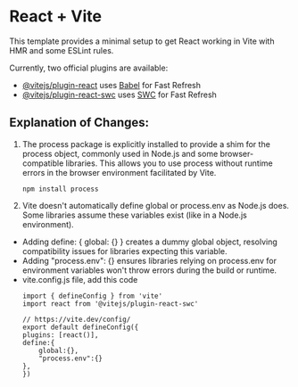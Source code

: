# React + Vite

This template provides a minimal setup to get React working in Vite with HMR and some ESLint rules.

Currently, two official plugins are available:

- [@vitejs/plugin-react](https://github.com/vitejs/vite-plugin-react/blob/main/packages/plugin-react/README.md) uses [Babel](https://babeljs.io/) for Fast Refresh
- [@vitejs/plugin-react-swc](https://github.com/vitejs/vite-plugin-react-swc) uses [SWC](https://swc.rs/) for Fast Refresh


## Explanation of Changes:


1. The process package is explicitly installed to provide a shim for the process object, commonly used in Node.js and some browser-compatible libraries.
This allows you to use process without runtime errors in the browser environment facilitated by Vite.
    ```
    npm install process
    ```

2. Vite doesn't automatically define global or process.env as Node.js does. Some libraries assume these variables exist (like in a Node.js environment).
- Adding define: { global: {} } creates a dummy global object, resolving compatibility issues for libraries expecting this variable.
- Adding "process.env": {} ensures libraries relying on process.env for environment variables won't throw errors during the build or runtime.
- vite.config.js file, add this code
    ```env
    import { defineConfig } from 'vite'
    import react from '@vitejs/plugin-react-swc'

    // https://vite.dev/config/
    export default defineConfig({
    plugins: [react()],
    define:{
        global:{},
        "process.env":{}
    },
    })
```